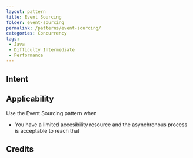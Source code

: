 ```yaml
---
layout: pattern
title: Event Sourcing
folder: event-sourcing
permalink: /patterns/event-sourcing/
categories: Concurrency
tags:
 - Java
 - Difficulty Intermediate
 - Performance
---
```


## Intent

## Applicability
Use the Event Sourcing pattern when

* You have a limited accesibility resource and the asynchronous process is acceptable to reach that

## Credits

